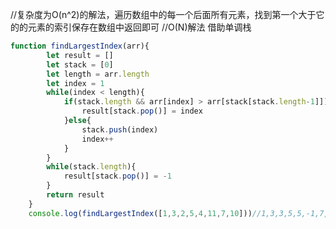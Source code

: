 //复杂度为O(n^2)的解法，遍历数组中的每一个后面所有元素，找到第一个大于它的的元素的索引保存在数组中返回即可
//O(N)解法 借助单调栈

```js
function findLargestIndex(arr){
		let result = []
		let stack = [0]
		let length = arr.length
		let index = 1
		while(index < length){
			if(stack.length && arr[index] > arr[stack[stack.length-1]]){
				result[stack.pop()] = index
			}else{
				stack.push(index)
				index++
			}
		}
		while(stack.length){
			result[stack.pop()] = -1
		}
		return result
	}
	console.log(findLargestIndex([1,3,2,5,4,11,7,10]))//1,3,3,5,5,-1,7,-1
```

​	

